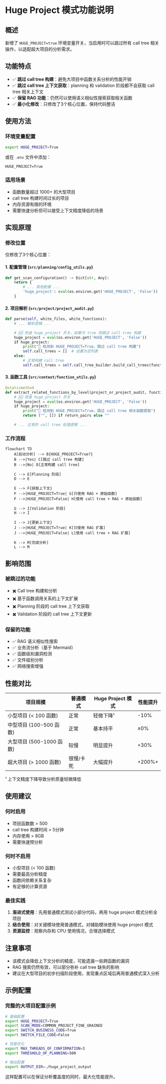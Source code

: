 # Huge Project 模式功能说明

## 概述

新增了 `HUGE_PROJECT=true` 环境变量开关，当启用时可以跳过所有 call tree 相关操作，以适配超大项目的分析需求。

## 功能特点

- ✅ **跳过 call tree 构建**：避免大项目中函数关系分析的性能开销
- ✅ **跳过 call tree 上下文获取**：planning 和 validation 阶段都不会获取 call tree 相关上下文
- ✅ **保留 RAG 功能**：仍然可以使用语义相似性搜索获取相关函数
- ✅ **最小化修改**：只修改了3个核心位置，保持代码整洁

## 使用方法

### 环境变量配置

```bash
export HUGE_PROJECT=True
```

或在 `.env` 文件中添加：

```
HUGE_PROJECT=True
```

### 适用场景

- 函数数量超过 1000+ 的大型项目
- call tree 构建时间过长的项目
- 内存资源有限的环境
- 需要快速分析但可以接受上下文精度降低的场景

## 实现原理

### 修改位置

仅修改了3个核心位置：

#### 1. 配置管理 (`src/planning/config_utils.py`)

```python
def get_scan_configuration() -> Dict[str, Any]:
    return {
        # ... 其他配置 ...
        'huge_project': eval(os.environ.get('HUGE_PROJECT', 'False'))  # 🆕 新增
    }
```

#### 2. 项目解析 (`src/project/project_audit.py`)

```python
def parse(self, white_files, white_functions):
    # ... 解析逻辑 ...
    
    # 🆕 检查 huge_project 开关，如果为 true 则跳过 call tree 构建
    huge_project = eval(os.environ.get('HUGE_PROJECT', 'False'))
    if huge_project:
        print("🚀 检测到 HUGE_PROJECT=True，跳过 call tree 构建")
        self.call_trees = []  # 设置为空列表
    else:
        # 正常构建 call tree
        self.call_trees = self.call_tree_builder.build_call_trees(functions_to_check, max_workers=1)
```

#### 3. 函数工具 (`src/context/function_utils.py`)

```python
@staticmethod
def extract_related_functions_by_level(project_or_project_audit, function_names, level, return_pairs=False):
    # 🆕 检查 huge_project 开关
    huge_project = eval(os.environ.get('HUGE_PROJECT', 'False'))
    if huge_project:
        print("🚀 检测到 HUGE_PROJECT=True，跳过 call tree 相关函数提取")
        return ("", []) if return_pairs else ""
    
    # ... 正常的 call tree 处理逻辑 ...
```

### 工作流程

```mermaid
flowchart TD
    A[启动分析] --> B{HUGE_PROJECT=True?}
    B -->|Yes| C[跳过 call tree 构建]
    B -->|No| D[正常构建 call tree]
    
    C --> E[Planning 阶段]
    D --> E
    
    E --> F{获取上下文}
    F -->|HUGE_PROJECT=True| G[只使用 RAG + 原始函数]
    F -->|HUGE_PROJECT=False| H[使用 call tree + RAG + 原始函数]
    
    G --> I[Validation 阶段]
    H --> I
    
    I --> J{更新上下文}
    J -->|HUGE_PROJECT=True| K[只使用 RAG 扩展]
    J -->|HUGE_PROJECT=False| L[使用 call tree + RAG 扩展]
    
    K --> M[完成分析]
    L --> M
```

## 影响范围

### 被跳过的功能
- ✖️ Call tree 构建和分析
- ✖️ 基于函数调用关系的上下文扩展
- ✖️ Planning 阶段的 call tree 上下文获取
- ✖️ Validation 阶段的 call tree 上下文更新

### 保留的功能
- ✅ RAG 语义相似性搜索
- ✅ 业务流分析（基于 Mermaid）
- ✅ 函数级别漏洞检测
- ✅ 文件级别分析
- ✅ 网络搜索增强

## 性能对比

| 项目规模 | 普通模式 | Huge Project 模式 | 性能提升 |
|----------|----------|-------------------|----------|
| 小型项目 (< 100 函数) | 正常 | 轻微下降¹ | -10% |
| 中型项目 (100-500 函数) | 正常 | 基本持平 | ±0% |
| 大型项目 (500-1000 函数) | 较慢 | 明显提升 | +30% |
| 超大项目 (> 1000 函数) | 很慢/卡死 | 大幅提升 | +200%+ |

¹ 上下文精度下降导致分析质量轻微降低

## 使用建议

### 何时启用
- 项目函数数 > 500
- call tree 构建时间 > 5分钟
- 内存使用 > 8GB
- 需要快速预分析

### 何时不启用
- 小型项目 (< 100 函数)
- 需要最高分析精度
- 函数间依赖关系复杂
- 有足够的计算资源

### 最佳实践

1. **渐进式使用**：先用普通模式测试小部分代码，再用 huge project 模式分析全项目
2. **结合使用**：对关键模块使用普通模式，对辅助模块使用 huge project 模式
3. **资源监控**：观察内存和 CPU 使用情况，合理选择模式

## 注意事项

- 该模式会降低上下文分析的精度，可能遗漏一些跨函数的漏洞
- RAG 搜索仍然有效，可以部分弥补 call tree 缺失的影响
- 建议在大型项目的初步扫描阶段使用，发现重点区域后再用普通模式深入分析

## 示例配置

### 完整的大项目配置示例

```bash
# 基础配置
export HUGE_PROJECT=True
export SCAN_MODE=COMMON_PROJECT_FINE_GRAINED
export SWITCH_BUSINESS_CODE=True
export SWITCH_FILE_CODE=False

# 性能优化
export MAX_THREADS_OF_CONFIRMATION=3
export THRESHOLD_OF_PLANNING=500

# 输出配置
export OUTPUT_DIR=./huge_project_output
```

这样配置可以在保证分析覆盖度的同时，最大化性能提升。 
